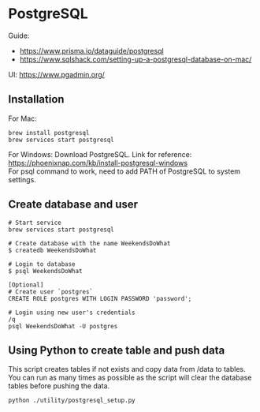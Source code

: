 # PostgreSQL

Guide: 
- https://www.prisma.io/dataguide/postgresql
- https://www.sqlshack.com/setting-up-a-postgresql-database-on-mac/

UI: https://www.pgadmin.org/

## Installation

For Mac:
```
brew install postgresql
brew services start postgresql
```

For Windows:
Download PostgreSQL. Link for reference: https://phoenixnap.com/kb/install-postgresql-windows  
For psql command to work, need to add PATH of PostgreSQL to system settings.


## Create database and user
```
# Start service
brew services start postgresql

# Create database with the name WeekendsDoWhat
$ createdb WeekendsDoWhat

# Login to database
$ psql WeekendsDoWhat

[Optional]
# Create user `postgres`
CREATE ROLE postgres WITH LOGIN PASSWORD 'password';

# Login using new user's credentials
/q
psql WeekendsDoWhat -U postgres
```

## Using Python to create table and push data 
This script creates tables if not exists and copy data from /data to tables.
You can run as many times as possible as the script will clear the database tables before pushing the data.
```
python ./utility/postgresql_setup.py
```
